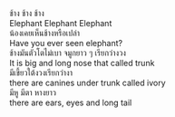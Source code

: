 ช้าง ช้าง ช้าง  
Elephant Elephant Elephant  
น้องเคยเห็นช้างหรือเปล่า  
Have you ever seen elephant?  
ช้างมันตัวโตไม่เบา จมูกยาว ๆ เรียกว่างวง  
It is big and long nose that called trunk  
มีเขี้ยวใต้งวงเรียกว่างา  
there are canines under trunk called ivory  
มีหู มีตา หางยาว  
there are ears, eyes and long tail
